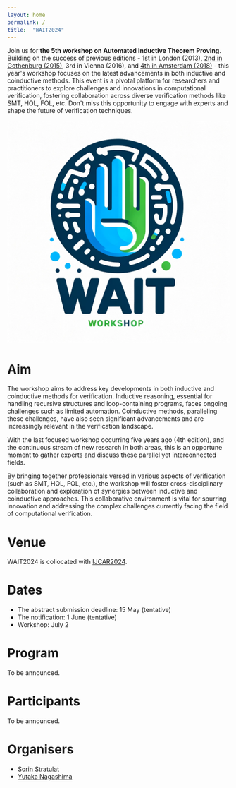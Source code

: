 ```yaml
---
layout: home
permalink: /
title:  "WAIT2024"
---
```


Join us for **the 5th workshop on Automated Inductive Theorem Proving**. 
Building on the success of previous editions - 1st in London (2013), [2nd in Gothenburg (2015)](https://smallbone.se/induction/), 3rd in Vienna (2016), and [4th in Amsterdam (2018)](https://matryoshka-project.github.io/wait2018/) - 
this year's workshop focuses on the latest advancements in both inductive and coinductive methods. 
This event is a pivotal platform for researchers and practitioners to explore challenges and innovations in computational verification, 
fostering collaboration across diverse verification methods like SMT, HOL, FOL, etc. 
Don't miss this opportunity to engage with experts and shape the future of verification techniques.

![Logo](./wait2024.png)

# Aim

The workshop aims to address key developments in both inductive and coinductive methods for verification. 
Inductive reasoning, essential for handling recursive structures and loop-containing programs, faces ongoing challenges such as limited automation. 
Coinductive methods, paralleling these challenges, have also seen significant advancements and are increasingly relevant in the verification landscape.

With the last focused workshop occurring five years ago (4th edition), and the continuous stream of new research in both areas, 
this is an opportune moment to gather experts and discuss these parallel yet interconnected fields.

By bringing together professionals versed in various aspects of verification (such as SMT, HOL, FOL, etc.), 
the workshop will foster cross-disciplinary collaboration and exploration of synergies between inductive and coinductive approaches. 
This collaborative environment is vital for spurring innovation and addressing the complex challenges currently facing the field of computational verification.

# Venue

WAIT2024 is collocated with [IJCAR2024](https://merz.gitlabpages.inria.fr/2024-ijcar/).

# Dates

- The abstract submission deadline: 15 May (tentative)
- The notification: 1 June (tentative)
- Workshop: July 2

# Program

To be announced.

# Participants

To be announced.

# Organisers

- [Sorin Stratulat](https://members.loria.fr/SStratulat/)
- [Yutaka Nagashima](united.reasoning@gmail.com)
